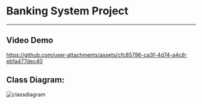 # Banking System Project
_________________________


## Video Demo

https://github.com/user-attachments/assets/cfc85796-ca3f-4d74-a4c8-eb1a477dec40




## Class Diagram:

![classdiagram](https://github.com/user-attachments/assets/6d4d6a76-54fd-45fa-81bd-4811a345c4bd)
